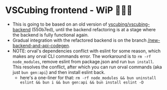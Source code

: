 # VSCubing frontend - WiP 🚧🚧🚧

- This is going to be based on an old version of [vscubing/vscubing-backend](https://github.com/vscubing/vscubing-backend) (550b7ed), until the backend refactoring is at a stage where the backend is fully functional again. 
- Gradual integration with the refactored backend is on the branch [/new-backend-and-api-codegen](https://github.com/vscubing/vscubing-frontend/tree/new-backend-and-api-codegen).
- NOTE: orval's dependencies conflict with eslint for some reason, which makes any orval CLI commands error. The workaround is to `rm -rf node_modules`, remove eslint from package.json and run `bun install`. This resolves the conflict, after which you can run orval commands (aka just `bun gen:api`) and then install eslint back.
    * here's a one-liner for that: `rm -rf node_modules && bun uninstall eslint && bun i && bun gen:api && bun install eslint -D`
